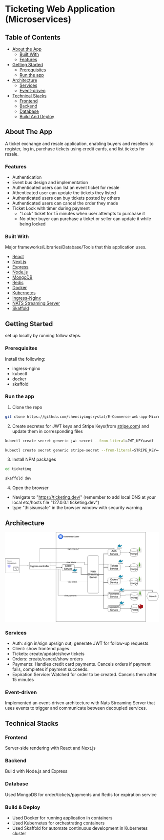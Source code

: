 # Ticketing Web Application (Microservices) 

<!-- TABLE OF CONTENTS -->
## Table of Contents
* [About the App](#about-the-app)
  * [Built With](#built-with)
  * [Features](#features)
* [Getting Started](#getting-started)
  * [Prerequisites](#prerequisites)
  * [Run the app](#run-the-app)
* [Architecture](#architecture)
  * [Services](#services)
  * [Event-driven](#event-driven)
* [Technical Stacks](#architecture)
  * [Frontend](#services)
  * [Backend](#event-driven)
  * [Database](#architecture)
  * [Build And Deploy](#build-and-deploy)

<!-- ABOUT THE APP -->
## About The App
A ticket exchange and resale application, enabling buyers and resellers to register, log in, purchase tickets using credit cards, and list tickets for resale.

### Features
* Authentication
* Event bus design and implementation
* Authenticated users can list an event ticket for resale
* Athenticated user can update the tickets they listed
* Authenticated users can buy tickets posted by others
* Authenticated users can cancel the order they made
* Ticket Lock with timer during payment
    * "Lock" ticket for 15 minutes when user attempts to purchase it
    * No other buyer can purchase a ticket or seller can update it while being locked

### Built With
Major frameworks/Libraries/Database/Tools that this application uses. 
* [React](https://react.dev/)
* [Next.js](https://nextjs.org/)
* [Express](https://expressjs.com/)
* [Node.js](https://nodejs.org/en)
* [MongoDB](https://www.mongodb.com/)
* [Redis](https://redis.io/)
* [Docker](https://www.docker.com/)
* [Kubernetes](https://kubernetes.io/)
* [Ingress-Nginx](https://docs.nginx.com/nginx-ingress-controller/)
* [NATS Streaming Server](https://nats.io/)
* [Skaffold](https://skaffold.dev/)

<!-- GETTING STARTED -->
## Getting Started
set up locally by running follow steps.

### Prerequisites
Install the following:
* ingress-nginx
* kubectl
* docker
* skaffold

### Run the app
1. Clone the repo
```sh
git clone https://github.com/chensiyingcrystal/E-Commerce-web-app-Microservices-.git
```
2. Create secretes for JWT keys and Stripe Keys(from [stripe.com]) and update them in corresponding files
```sh
kubectl create secret generic jwt-secret --from-literal=JWT_KEY=asdf
```
```sh
kubectl create secret generic stripe-secret --from-literal=STRIPE_KEY=<STRIPE_SECRET_KEY>
```
3. Install NPM packages
```sh
cd ticketing
```
```sh
skaffold dev
```
4. Open the browser 
* Navigate to "https://ticketing.dev/"
(remember to add local DNS at your local etc/hosts file "127.0.0.1 ticketing.dev")
* type "thisisunsafe" in the browser window with security warning.

<!-- Architecture -->
## Architecture
<div>
    <img src="diagrams/architecture.png" >
</div>

### Services
* Auth: sign in/sign up/sign out; generate JWT for follow-up requests
* Client: show frontend pages
* Tickets: create/update/show tickets 
* Orders: create/cancel/show orders
* Payments: Handles credit card payments. Cancels orders if payment fails, completes if payment succeeds.
* Expiration Service: Watched for order to be created. Cancels them after 15 minutes

### Event-driven 
Implemented an event-driven architecture with Nats Streaming Server that uses events to trigger and communicate between decoupled services. 

<!-- Technical Stacks -->
## Technical Stacks
### Frontend
Server-side rendering with React and Next.js
### Backend
Build with Node.js and Express
### Database
Used MongoDB for order/tickets/payments and Redis for expiration service
### Build & Deploy
* Used Docker for running application in containers
* Used Kubernetes for orchestrating containers
* Used Skaffold for automate continuous development in Kubernetes cluster


<!-- MARKDOWN LINKS & IMAGES -->
[stripe.com]: https://stripe.com/

